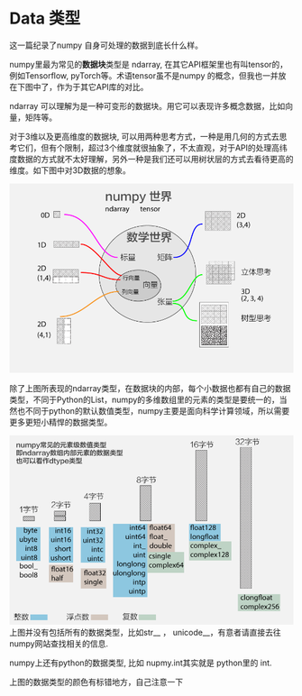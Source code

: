 # Data 类型

这一篇纪录了numpy 自身可处理的数据到底长什么样。

numpy里最为常见的**数据块**类型是 ndarray, 在其它API框架里也有叫tensor的， 例如Tensorflow, pyTorch等。术语tensor虽不是numpy 的概念，但我也一并放在下图中了，作为于其它API库的对比。

ndarray 可以理解为是一种可变形的数据块。用它可以表现许多概念数据，比如向量，矩阵等。

对于3维以及更高维度的数据块, 可以用两种思考方式，一种是用几何的方式去思考它们，但有个限制，超过3个维度就很抽象了，不太直观，对于API的处理高纬度数据的方式就不太好理解，另外一种是我们还可以用树状层的方式去看待更高的维度。如下图中对3D数据的想象。

![](/assets/ndarray.png)

除了上图所表现的ndarray类型，在数据块的内部，每个小数据也都有自己的数据类型，不同于Python的List，numpy的多维数组里的元素的类型是要统一的，当然也不同于python的默认数值类型，numpy主要是面向科学计算领域，所以需要更多更短小精悍的数据类型。

![](/assets/dtype.png)上图并没有包括所有的数据类型，比如str\__ ， unicode\__，有意者请直接去往numpy网站查找相关的信息.

numpy上还有python的数据类型,  比如 nupmy.int其实就是 python里的 int.

上图的数据类型的颜色有标错地方，自己注意一下

